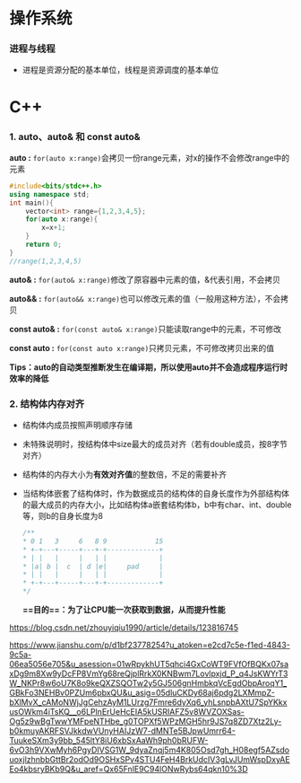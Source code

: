 # 操作系统

### 进程与线程

+ 进程是资源分配的基本单位，线程是资源调度的基本单位





























# C++

### 1. auto、auto& 和 const auto&

**auto :** `for(auto x:range)`会拷贝一份range元素，对x的操作不会修改range中的元素

```c++
#include<bits/stdc++.h>
using namespace std;
int main(){
    vector<int> range={1,2,3,4,5};
    for(auto x:range){
        x=x+1;
    }
    return 0;
}
//range(1,2,3,4,5)
```

**auto& :** `for(auto& x:range)`修改了原容器中元素的值，&代表引用，不会拷贝

**auto&& :** `for(auto&& x:range)`也可以修改元素的值（一般用这种方法），不会拷贝

**const auto& :** `for(const auto& x:range)`只能读取range中的元素，不可修改

**const auto :** `for(const auto x:range)`只拷贝元素，不可修改拷贝出来的值

**Tips：auto的自动类型推断发生在编译期，所以使用auto并不会造成程序运行时效率的降低**

### 2. 结构体内存对齐

- 结构体内成员按照声明顺序存储

- 未特殊说明时，按结构体中size最大的成员对齐（若有double成员，按8字节对齐）

- 结构体的内存大小为**有效对齐值**的整数倍，不足的需要补齐

- 当结构体嵌套了结构体时，作为数据成员的结构体的自身长度作为外部结构体的最大成员的内存大小，比如结构体a嵌套结构体b，b中有char、int、double等，则b的自身长度为8

  ```c++
  /**
  * 0 1   3     6   8 9            15
  * +-+---+-----+---+-+-------------+
  * | |   |     |   | |             |
  * |a| b |  c  | d |e|     pad     |
  * | |   |     |   | |             |
  * +-+---+-----+---+-+-------------+
  */
  ```

  

  **==目的==：为了让CPU能一次获取到数据，从而提升性能**

https://blog.csdn.net/zhouyiqiu1990/article/details/123816745

https://www.jianshu.com/p/d1bf23778254?u_atoken=e2cd7c5e-f1ed-4843-9c5a-06ea5056e705&u_asession=01wRpykhUT5qhci4GxCoWT9FVfOfBQKx07saxDg9m8Xw9yDcFP8VmYg68reQjplRrkX0KNBwm7Lovlpxjd_P_q4JsKWYrT3W_NKPr8w6oU7K8o9keQXZSQOTw2y5GJ506gnHmbkqVcEgdObpAroqY1_GBkFo3NEHBv0PZUm6pbxQU&u_asig=05dluCKDy68aj6pdg2LXMmpZ-bXlMvX_cAMoNWjJgCehzAyM1LUrzg7Fmre6dyXq6_yhLsnpbAXtU7SpYKkxusOWkm4iTsKQ__o6LPlnErUeHcEIA5kUSRIAFZ5v8WVZOXSas-Og5z9wBgTwwYMFpeNTHbe_g0TOPXf5WPzMGH5hr9JS7q8ZD7Xtz2Ly-b0kmuyAKRFSVJkkdwVUnyHAIJzW7-dMNTe5BJpwUmrr64-TuukeSXm3y9bb_545ltY8iU6xbSxAaWh9ph0bRUFW-6vO3h9VXwMyh6PgyDIVSG1W_9dyaZnqj5m4K805Osd7gh_H08egf5AZsdouoxjlzhnbbGttBr2odOd9OSHxSPv4STU4FeH4BrkUdcIV3gLvJUmWspDxyAEEo4kbsryBKb9Q&u_aref=Qx65FnlE9C94lONwRybs64qkn10%3D